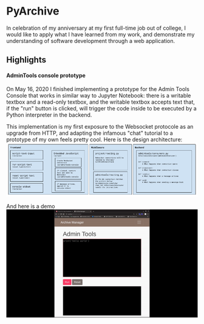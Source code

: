 # PyArchive
In celebration of my anniversary at my first full-time job out of college, I would like to apply what I have learned from
my work, and demonstrate my understanding of software development through a web application.

## Highlights
#### AdminTools console prototype
On May 16, 2020 I finished implementing a prototype for the Admin Tools Console that works in similar way to 
Jupyter Notebook: there is a writable textbox and a read-only textbox, and the writable textbox accepts text that, 
if the "run" button is clicked, will trigger the code inside to be executed by a Python interpreter in the backend.

This implementation is my first exposure to the Websocket protocole as an upgrade from HTTP, and adapting the infamous 
"chat" tutorial to a prototype of my own feels pretty cool. Here is the design architecture:  
![admintools-console-architecture](./assets/imgs/admintools_console_prototype_design.png) 

And here is a demo  
![admintools-console-demo](./assets/imgs/admintools_console_demo.gif)